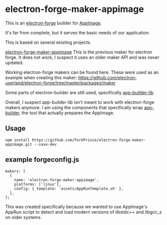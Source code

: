 # electron-forge-maker-appimage

This is an [electron-forge](https://www.electronforge.io/) builder for [AppImage](https://appimage.org/).

It's far from complete, but it serves the basic needs of our application.

This is based on several existing projects.

[electron-forge-maker-appimage](https://github.com/electron-userland/electron-builder/tree/master/packages/electron-forge-maker-appimage)
This is the previous maker for electron forge. It does not work, I suspect it uses an older maker API and was never updated.

Working electron-forge makers can be found here. These were used as an example when creating this maker:
https://github.com/electron-userland/electron-forge/tree/master/packages/maker

Some parts of electron-builder are still used, specifically [app-builder-lib](https://github.com/electron-userland/electron-builder/tree/master/packages/app-builder-lib)

Overall, I suspect app-builder-lib isn't meant to work with electron-forge makers anymore. I am using the components that specifically wrap [app-builder](https://github.com/develar/app-builder), the tool that actually prepares the AppImage.

## Usage

```
npm install https://github.com/ForkPrince/electron-forge-maker-appimage.git --save-dev
```

## example forgeconfig.js

```
makers: [
  {
    name: 'electron-forge-maker-appimage',
    platforms: ['linux'],
    config: { template: 'assets/AppRunTemplate.sh' },
  },
];

```

This was created specifically because we wanted to use AppImage's AppRun script to detect and load modern versions of libstdc++ and libgcc_s on older systems.